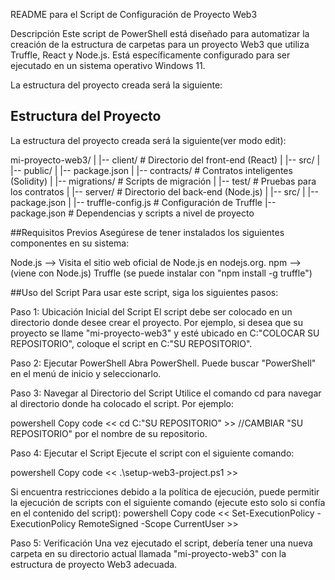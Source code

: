 README para el Script de Configuración de Proyecto Web3

Descripción
Este script de PowerShell está diseñado para automatizar la creación de la estructura de carpetas
para un proyecto Web3 que utiliza Truffle, React y Node.js. Está específicamente configurado para ser ejecutado en un sistema operativo Windows 11.

La estructura del proyecto creada será la siguiente:

## Estructura del Proyecto

La estructura del proyecto creada será la siguiente(ver modo edit):

mi-proyecto-web3/
|
|-- client/              # Directorio del front-end (React)
|   |-- src/
|   |-- public/
|   |-- package.json
|
|-- contracts/           # Contratos inteligentes (Solidity)
|
|-- migrations/          # Scripts de migración
|
|-- test/                # Pruebas para los contratos
|
|-- server/              # Directorio del back-end (Node.js)
|   |-- src/
|   |-- package.json
|
|-- truffle-config.js    # Configuración de Truffle
|-- package.json         # Dependencias y scripts a nivel de proyecto


##Requisitos Previos
Asegúrese de tener instalados los siguientes componentes en su sistema:

Node.js --> Visita el sitio web oficial de Node.js en nodejs.org.
npm --> (viene con Node.js)
Truffle (se puede instalar con "npm install -g truffle")

##Uso del Script
Para usar este script, siga los siguientes pasos:

Paso 1: Ubicación Inicial del Script
El script debe ser colocado en un directorio donde desee crear el proyecto.
Por ejemplo, si desea que su proyecto se llame "mi-proyecto-web3" y esté ubicado en C:\"COLOCAR SU REPOSITORIO", coloque el script en C:\"SU REPOSITORIO".

Paso 2: Ejecutar PowerShell
Abra PowerShell. Puede buscar "PowerShell" en el menú de inicio y seleccionarlo.

Paso 3: Navegar al Directorio del Script
Utilice el comando cd para navegar al directorio donde ha colocado el script. Por ejemplo:

powershell
Copy code << cd C:\"SU REPOSITORIO" >>  //CAMBIAR "SU REPOSITORIO" por el nombre de su repositorio.

Paso 4: Ejecutar el Script
Ejecute el script con el siguiente comando:

powershell
Copy code << .\setup-web3-project.ps1 >>

Si encuentra restricciones debido a la política de ejecución, puede permitir la ejecución de scripts con el siguiente comando (ejecute esto solo si confía en el contenido del script):
powershell
Copy code << Set-ExecutionPolicy -ExecutionPolicy RemoteSigned -Scope CurrentUser >>

Paso 5: Verificación
Una vez ejecutado el script, debería tener una nueva carpeta en su directorio actual llamada "mi-proyecto-web3" con la estructura de proyecto Web3 adecuada.

